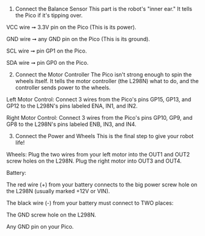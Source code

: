 1. Connect the Balance Sensor 
This part is the robot's "inner ear." It tells the Pico if it's tipping over.

VCC wire ➞ 3.3V pin on the Pico (This is its power).

GND wire ➞ any GND pin on the Pico (This is its ground).

SCL wire ➞ pin GP1 on the Pico.

SDA wire ➞ pin GP0 on the Pico.

2. Connect the Motor Controller 
The Pico isn't strong enough to spin the wheels itself. It tells the motor controller (the L298N) what to do, and the controller sends power to the wheels.

Left Motor Control: Connect 3 wires from the Pico's pins GP15, GP13, and GP12 to the L298N's pins labeled ENA, IN1, and IN2.

Right Motor Control: Connect 3 wires from the Pico's pins GP10, GP9, and GP8 to the L298N's pins labeled ENB, IN3, and IN4.

3. Connect the Power and Wheels 
This is the final step to give your robot life!

Wheels: Plug the two wires from your left motor into the OUT1 and OUT2 screw holes on the L298N. Plug the right motor into OUT3 and OUT4.

Battery:

The red wire (+) from your battery connects to the big power screw hole on the L298N (usually marked +12V or VIN).

The black wire (-) from your battery must connect to TWO places:

The GND screw hole on the L298N.

Any GND pin on your Pico.
